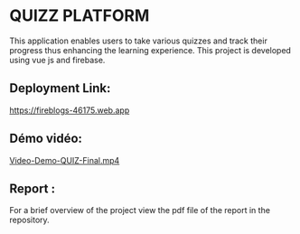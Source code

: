 # QUIZZ PLATFORM

This application enables users to take various quizzes and track their progress thus enhancing the learning experience. This project is developed using vue js and firebase.

## Deployment Link:
https://fireblogs-46175.web.app

## Démo vidéo:
[Video-Demo-QUIZ-Final.mp4](https://um6p-my.sharepoint.com/:v:/g/personal/ikram_benfellah_um6p_ma/EQPPpvtWHkNEry-easeUNQUBzw-6byrhNdQiZ2gXSz3opA)

## Report :
For a brief overview of the project view the pdf file of the report in the repository.
